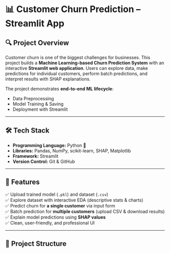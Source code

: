 # 📊 Customer Churn Prediction – Streamlit App  

## 🔍 Project Overview  
Customer churn is one of the biggest challenges for businesses. This project builds a **Machine Learning-based Churn Prediction System** with an interactive **Streamlit web application**. Users can explore data, make predictions for individual customers, perform batch predictions, and interpret results with SHAP explanations.  

The project demonstrates **end-to-end ML lifecycle**:  
- Data Preprocessing  
- Model Training & Saving  
- Deployment with Streamlit  

---

## 🛠️ Tech Stack  
- **Programming Language:** Python 🐍  
- **Libraries:** Pandas, NumPy, scikit-learn, SHAP, Matplotlib  
- **Framework:** Streamlit  
- **Version Control:** Git & GitHub  

---

## 🚀 Features  
✅ Upload trained model (`.pkl`) and dataset (`.csv`)  
✅ Explore dataset with interactive EDA (descriptive stats & charts)  
✅ Predict churn for **a single customer** via input form  
✅ Batch prediction for **multiple customers** (upload CSV & download results)  
✅ Explain model predictions using **SHAP values**  
✅ Clean, user-friendly, and professional UI  

---

## 📂 Project Structure  

